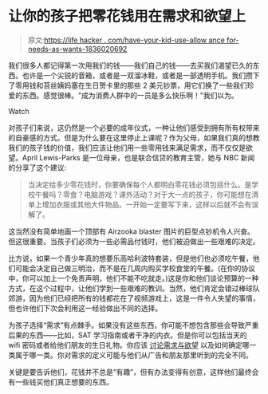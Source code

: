 # 让你的孩子把零花钱用在需求和欲望上

> 原文:[https://life hacker . com/have-your-kid-use-allow ance for-needs-as-wants-1836020692](https://lifehacker.com/have-your-kid-use-allowance-for-needs-as-well-as-wants-1836020692)

我们很多人都记得第一次用我们的钱——我们自己的钱——去买我们渴望已久的东西。也许是一个尖锐的音箱，或者是一双溜冰鞋，或者是一部透明手机。我们攒下了零用钱和苔丝姨妈塞在生日贺卡里的那些 2 美元钞票，用它们换了一些我们珍爱的东西。感觉很棒。"成为消费人群中的一员是多么快乐啊！"我们以为。

Watch

对孩子们来说，这仍然是一个必要的成年仪式，一种让他们感受到拥有所有权带来的自豪感的方式。但是为什么要在这里停止上课呢？作为父母，如果我们真的想教我们的孩子钱的价值，我们应该让他们用一些零用钱来满足需求，而不仅仅是欲望。April Lewis-Parks 是一位母亲，也是联合信贷的教育主管，她与 NBC 新闻的分享了这个建议:

> 当决定给多少零花钱时，你要确保每个人都明白零花钱必须包括什么。是学校午餐吗？零食？电脑游戏？课外活动？对于大一点的孩子，你可能想在清单上增加衣服或其他大件物品。一开始一定要写下来，这样以后就不会有误解了。

这当然没有简单地画一个顶部有 Airzooka blaster 图片的巨型点钞机令人兴奋。但这很重要。当孩子们必须为一些必需品付钱时，他们被迫做出一些艰难的决定。

比方说，如果一个青少年真的想要乐高哈利波特套装，但是他们也必须吃午餐，他们可能会决定自己做三明治，而不是在几周内购买学校食堂的午餐。(在你的协议中，你可以加上一个免责声明，他们不能不吃就走。)这是你和他们谈论预算的一种方式，在这个过程中，让他们学到一些艰难的教训。当然，他们肯定会错过棒球队郊游，因为他们已经把所有的钱都花在了视频游戏上，这是一件令人失望的事情，但也许他们下次会利用这一经验做出不同的选择。

为孩子选择“需求”有点棘手。如果没有这些东西，你可能不想包含那些会导致严重后果的东西——比如，SAT 学习指南或者干净的内衣。但是你可以包括当天的 wifi 密码或者给他们朋友的生日礼物。你应该 [讨论需求与欲望](https://twocents.lifehacker.com/why-it-s-important-to-rethink-your-wants-vs-needs-1787254837) 以及如何确定哪一类属于哪一类。你对需求的定义可能与他们从广告和朋友那里听到的完全不同。

关键是要告诉他们，花钱并不总是“有趣”，但有办法变得有创意，这样他们最终会有一些钱买他们真正想要的东西。